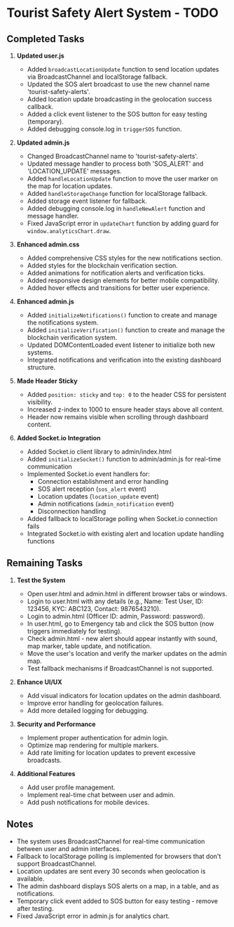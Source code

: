 # Tourist Safety Alert System - TODO

## Completed Tasks

1. **Updated user.js**
   - Added `broadcastLocationUpdate` function to send location updates via BroadcastChannel and localStorage fallback.
   - Updated the SOS alert broadcast to use the new channel name 'tourist-safety-alerts'.
   - Added location update broadcasting in the geolocation success callback.
   - Added a click event listener to the SOS button for easy testing (temporary).
   - Added debugging console.log in `triggerSOS` function.

2. **Updated admin.js**
   - Changed BroadcastChannel name to 'tourist-safety-alerts'.
   - Updated message handler to process both 'SOS_ALERT' and 'LOCATION_UPDATE' messages.
   - Added `handleLocationUpdate` function to move the user marker on the map for location updates.
   - Added `handleStorageChange` function for localStorage fallback.
   - Added storage event listener for fallback.
   - Added debugging console.log in `handleNewAlert` function and message handler.
   - Fixed JavaScript error in `updateChart` function by adding guard for `window.analyticsChart.draw`.

3. **Enhanced admin.css**
   - Added comprehensive CSS styles for the new notifications section.
   - Added styles for the blockchain verification section.
   - Added animations for notification alerts and verification ticks.
   - Added responsive design elements for better mobile compatibility.
   - Added hover effects and transitions for better user experience.

4. **Enhanced admin.js**
   - Added `initializeNotifications()` function to create and manage the notifications system.
   - Added `initializeVerification()` function to create and manage the blockchain verification system.
   - Updated DOMContentLoaded event listener to initialize both new systems.
   - Integrated notifications and verification into the existing dashboard structure.

5. **Made Header Sticky**
   - Added `position: sticky` and `top: 0` to the header CSS for persistent visibility.
   - Increased z-index to 1000 to ensure header stays above all content.
   - Header now remains visible when scrolling through dashboard content.

6. **Added Socket.io Integration**
   - Added Socket.io client library to admin/index.html
   - Added `initializeSocket()` function to admin/admin.js for real-time communication
   - Implemented Socket.io event handlers for:
     - Connection establishment and error handling
     - SOS alert reception (`sos_alert` event)
     - Location updates (`location_update` event)
     - Admin notifications (`admin_notification` event)
     - Disconnection handling
   - Added fallback to localStorage polling when Socket.io connection fails
   - Integrated Socket.io with existing alert and location update handling functions

## Remaining Tasks

1. **Test the System**
   - Open user.html and admin.html in different browser tabs or windows.
   - Login to user.html with any details (e.g., Name: Test User, ID: 123456, KYC: ABC123, Contact: 9876543210).
   - Login to admin.html (Officer ID: admin, Password: password).
   - In user.html, go to Emergency tab and click the SOS button (now triggers immediately for testing).
   - Check admin.html - new alert should appear instantly with sound, map marker, table update, and notification.
   - Move the user's location and verify the marker updates on the admin map.
   - Test fallback mechanisms if BroadcastChannel is not supported.

2. **Enhance UI/UX**
   - Add visual indicators for location updates on the admin dashboard.
   - Improve error handling for geolocation failures.
   - Add more detailed logging for debugging.

3. **Security and Performance**
   - Implement proper authentication for admin login.
   - Optimize map rendering for multiple markers.
   - Add rate limiting for location updates to prevent excessive broadcasts.

4. **Additional Features**
   - Add user profile management.
   - Implement real-time chat between user and admin.
   - Add push notifications for mobile devices.

## Notes

- The system uses BroadcastChannel for real-time communication between user and admin interfaces.
- Fallback to localStorage polling is implemented for browsers that don't support BroadcastChannel.
- Location updates are sent every 30 seconds when geolocation is available.
- The admin dashboard displays SOS alerts on a map, in a table, and as notifications.
- Temporary click event added to SOS button for easy testing - remove after testing.
- Fixed JavaScript error in admin.js for analytics chart.

